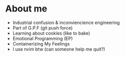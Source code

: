 # About me
- Industrial confusion & inconviencience engineering
- Part of G.P.F (git push force)
- Learning about cookies (like to bake)
- Emotional Programming (EP)
- Containerizing My Feelings
- I use nvim btw (can someone help me quit?)
